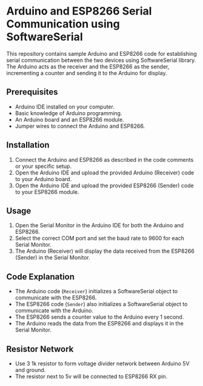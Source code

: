 # Arduino and ESP8266 Serial Communication using SoftwareSerial

This repository contains sample Arduino and ESP8266 code for establishing serial communication between the two devices using SoftwareSerial library. The Arduino acts as the receiver and the ESP8266 as the sender, incrementing a counter and sending it to the Arduino for display.

## Prerequisites

- Arduino IDE installed on your computer.
- Basic knowledge of Arduino programming.
- An Arduino board and an ESP8266 module.
- Jumper wires to connect the Arduino and ESP8266.

## Installation

1. Connect the Arduino and ESP8266 as described in the code comments or your specific setup.
2. Open the Arduino IDE and upload the provided Arduino (Receiver) code to your Arduino board.
3. Open the Arduino IDE and upload the provided ESP8266 (Sender) code to your ESP8266 module.

## Usage

1. Open the Serial Monitor in the Arduino IDE for both the Arduino and ESP8266.
2. Select the correct COM port and set the baud rate to 9600 for each Serial Monitor.
3. The Arduino (Receiver) will display the data received from the ESP8266 (Sender) in the Serial Monitor.

## Code Explanation

- The Arduino code (`Receiver`) initializes a SoftwareSerial object to communicate with the ESP8266.
- The ESP8266 code (`Sender`) also initializes a SoftwareSerial object to communicate with the Arduino.
- The ESP8266 sends a counter value to the Arduino every 1 second.
- The Arduino reads the data from the ESP8266 and displays it in the Serial Monitor.

## Resistor Network

- Use 3 1k resistor to form voltage divider network between Arduino 5V and ground.
- The resistor next to 5v will be connected to ESP8266 RX pin.

